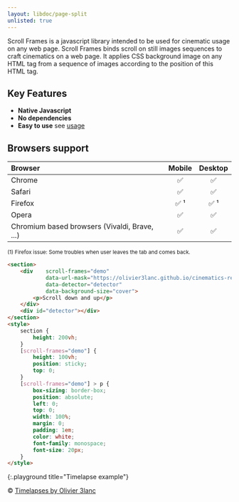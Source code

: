 ```yaml
---
layout: libdoc/page-split
unlisted: true
---
```


Scroll Frames is a javascript library intended to be used for cinematic usage on any web page. Scroll Frames binds scroll on still images sequences to craft cinematics on a web page. It applies CSS background image on any HTML tag from a sequence of images according to the position of this HTML tag.

## Key Features

* **Native Javascript**
* **No dependencies**
* **Easy to use** see [usage](usage.html)

## Browsers support

| Browser | Mobile | Desktop |
| :- | :-: | :-: |
| Chrome | ✅ | ✅ |
| Safari | ✅ | ✅ |
| Firefox | ✅ ¹ | ✅ ¹ |
| Opera | ✅ | ✅ |
| Chromium based browsers (Vivaldi, Brave, ...) | ✅ | ✅ |

<sup>(1) Firefox issue: Some troubles when user leaves the tab and comes back.</sup>

```html
<section>
    <div    scroll-frames="demo"
            data-url-mask="https://olivier3lanc.github.io/cinematics-resources/timelapse_tamie/timelapse_tamie_|1 to 120|.webp"
            data-detector="detector"
            data-background-size="cover">
        <p>Scroll down and up</p>
    </div>
    <div id="detector"></div>
</section>
<style>
    section {
        height: 200vh;
    }
    [scroll-frames="demo"] {
        height: 100vh;
        position: sticky;
        top: 0;
    }
    [scroll-frames="demo"] > p {
        box-sizing: border-box;
        position: absolute;
        left: 0;
        top: 0;
        width: 100%;
        margin: 0;
        padding: 1em;
        color: white;
        font-family: monospace;
        font-size: 20px;
    }
</style>
```
{:.playground title="Timelapse example"}

&copy; [Timelapses by Olivier 3lanc](https://github.com/olivier3lanc/photographies)